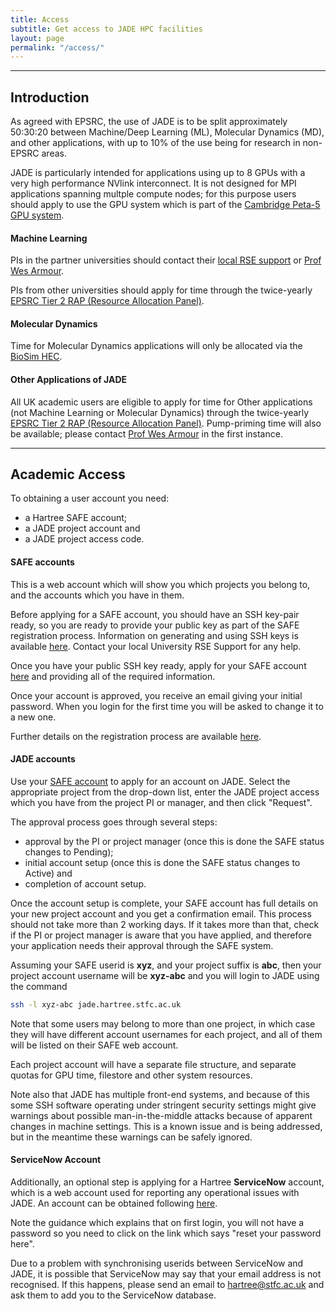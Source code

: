 ```yaml
---
title: Access
subtitle: Get access to JADE HPC facilities
layout: page
permalink: "/access/"
---
```



<hr />
<h2 id="simple">Introduction</h2>

As agreed with EPSRC, the use of JADE is to be split approximately 50:30:20 between Machine/Deep Learning (ML), Molecular Dynamics (MD), and other applications, with up to 10% of the use being for research in non-EPSRC areas.

JADE is particularly intended for applications using up to 8 GPUs with a very high performance NVlink interconnect.  It is not designed for MPI applications spanning multple compute nodes; for this purpose users should apply to use the GPU system which is part of the [Cambridge Peta-5 GPU system](http://hpc-sig.org.uk/wp-content/blogs.dir/sites/63/2017/02/2017_02_09_tier2_Peta-5.pdf).

#### Machine Learning ####

PIs in the partner universities should contact their [local RSE support](http://www.jade.ac.uk/support/) or <a href="mailto:wes.armour@oerc.ox.ac.uk">Prof Wes Armour</a>.

PIs from other universities should apply for time through the twice-yearly [EPSRC Tier 2 RAP (Resource Allocation Panel)](https://www.epsrc.ac.uk/files/funding/calls/2018/tier-2rapopenaccesscallspring2018/
).


#### Molecular Dynamics ####

 Time for Molecular Dynamics applications will only be allocated via the [BioSim HEC](http://www.hecbiosim.ac.uk/).


#### Other Applications of JADE ####


All UK academic users are eligible to apply for time for Other applications (not Machine Learning or Molecular Dynamics) through the twice-yearly [EPSRC Tier 2 RAP (Resource Allocation Panel)](https://www.epsrc.ac.uk/funding/calls/tier2openaccess/). Pump-priming time will also be available; please contact <a href="mailto:wes.armour@oerc.ox.ac.uk">Prof Wes Armour</a> in the first instance.

<hr />
<h2 id="simple">Academic Access</h2>

To obtaining a user account you need:

* a Hartree SAFE account;
* a JADE project account and
* a JADE project access code.

#### SAFE accounts ####

This is a web account which will show you which projects you belong to, and the accounts which you have in them.

Before applying for a SAFE account, you should have an SSH key-pair ready, so you are ready to provide your public key as part of the SAFE registration process.  Information on generating and using SSH keys is available [here](http://yukon.dl.ac.uk:8080/wiki/site/admin/SAFE%20User%20Guide.html#ssh).  Contact 
your local University RSE Support for any help.

Once you have your public SSH key ready, apply for your SAFE account [here](https://um.hartree.stfc.ac.uk/hartree/login.jsp) and providing all of the required information.

Once your account is approved, you receive an email giving your initial password.  When you login for the first time you will be asked to change it to a new one.

Further details on the registration process are available [here](http://community.hartree.stfc.ac.uk/wiki/site/admin/safe%20user%20guide.html).


#### JADE accounts ####

Use your [SAFE account](https://um.hartree.stfc.ac.uk/hartree/TransitionServlet/ProjectRequest/) to apply for an account on JADE.  Select the appropriate project from the drop-down list, enter the JADE project access which you have from the project PI or manager, and then click "Request".


The approval process goes through several steps:

* approval by the PI or project manager (once this is done the SAFE status changes to Pending);
* initial account setup (once this is done the SAFE status changes to Active) and
* completion of account setup.

Once the account setup is complete, your SAFE account has full details on your new project account and you get a confirmation email.  This process should not take more than 2 working days.  If it takes more than that, check if the PI or project manager is aware that you have applied, and therefore your application needs their approval through the SAFE system.

Assuming your SAFE userid is **xyz**, and your project suffix is **abc**, then your project account username will be **xyz-abc** and you will login to JADE using the command

~~~ bash
ssh -l xyz-abc jade.hartree.stfc.ac.uk
~~~

Note that some users may belong to more than one project, in which case they will have different account usernames for each project, and all of them will be listed on their SAFE web account.

Each project account will have a separate file structure, and separate quotas for GPU time, filestore and other system resources.

Note also that JADE has multiple front-end systems, and because of this some SSH software operating under stringent security settings might give warnings about possible man-in-the-middle attacks because of apparent changes in machine settings.  This is a known issue and is being addressed, but in the meantime these warnings can be safely ignored.


#### ServiceNow Account ####

Additionally, an optional step is applying for a Hartree **ServiceNow** account, which is a web account used for reporting any operational issues with JADE.   An account can be obtained following [here](http://community.hartree.stfc.ac.uk/wiki/site/admin/servicenow.html).

Note the guidance which explains that on first login, you will not have a password so you need to click on the link which says "reset your password here".

Due to a problem with synchronising userids between ServiceNow and JADE, it is possible that ServiceNow may say that your email address is not recognised.  If this happens, please send an email to <a href="mailto:hartree@stfc.ac.uk">hartree@stfc.ac.uk</a> and ask them to add you to the ServiceNow database.

<!--- Other sections to come
<hr />
<h2 id="simple">Simple Access Methods</h2>
<hr />
<h2 id="grant">Grant Access</h2>
<hr />
<h2 id="other">Other Access Routes</h2>
--->
